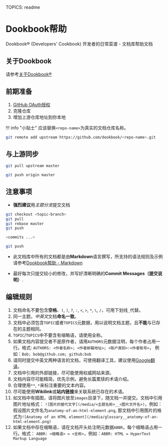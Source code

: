 TOPICS: readme

# Dookbook帮助

Dookbook&reg; (Developers' Cookbook) 开发者的日常菜谱 - 文档库帮助文档

## 关于Dookbook

请参考[关于Dookbook&reg;](https://dookbook.info/about/zh-hans/)

## 前期准备

1. [GitHub OAuth授权](https://dookbook.info/helper/github/oauth/zh-hans/)
2. 克隆仓库
3. 增加上游仓库地址到你本地

!!! info "小贴士"
    应该替换`<repo-name>`为真实的文档仓库名称。

```bash
git remote add upstream https://github.com/dookbook/<repo-name>.git
```

## 与上游同步

```bash
git pull upstream master

git push origin master
```

## 注意事项

- **强烈建议**用*主题分支*提交文档

```bash
git checkout <topic-branch>
git pull
git rebase master
git push

<commits ...>

git push
```

- 此文档库中所有的文档都是由**Markdown**语言撰写，所支持的语法规则及示例
请参考[Dookbook帮助 - Markdown](https://dookbook.info/zh-hans/help/markdown/)

- 最好每次只提交较小的修改，并写好清晰明确的**Commit Messages（提交说明）**.

## 编辑规则

1. 文档命名不要包含**空格**、`(`, `)`, `?`, `:`, `<`, `>`, `*`, `\`, `/`，可用下划线`_`代替。
1. 同一主题，*中英文*文档**命名一致**。
1. 文档中必须包含`TOPIC`或者`TOPICS`元数据，用以说明文档主题，且**不能**与已存在的主题相同。
1. `TOPIC`/`TOPICS`中不要含有缩略语，请使用全称。
1. 如果文档内容提交者不是原作者，请用`AUTHORS`元数据注明，每个作者占用一行。格式:
   `AUTHORS: <作者名称>; <作者邮箱地址>; <账户类别>:<作者账号>`，
   例如：`Bob; bob@github.com; github:bob`
1. 请同时提交中英文两种语言的文档，可使用翻译工具，建议使用[Google翻译](https://translate.google.cn/)。
1. 文档中引用的外部链接，尽可能使用权威网站来源。
1. 文档内容尽可能精简，优先示例，避免长篇累牍的术语介绍。
1. 合理使用`**`, `*`来标注重要的文本内容。
1. 尽可能使用**Wikilink**或**站内链接**来关联系统已存在的术语。
1. 如文档中有插图，请将图片放至`images`目录下，随文档一并提交。文档中引用图片地址格式：
   `![图片的替代文字](/media/<主题名称>__<图片文件名>)`，例如：假设图片文件名为`anatomy-of-an-html-element.png`,
   那文档中引用图片的格式为`![Anatomy of an HTML element](/media/glossary__anatomy-of-an-html-element.png)`
1. 如果文档中存在缩略语，请在文档开头处注明元数据`ABBR`，每个缩略语占用一行。格式：
   `ABBR: <缩略语> = <全称>`，例如：`ABBR: HTML = HyperText Markup Language`
